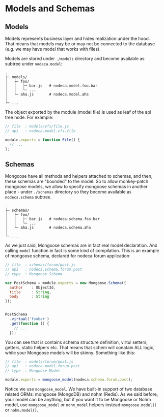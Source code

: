 Models and Schemas
==================


Models
------

Models represents business layer and hides realization under the hood. That
means that models may be or may not be connected to the database (e.g. we may
have model that works with files).

Models are stored under `./models` directory and become available as subtree
under `nodeca.model`:

```
.
├─ models/
│   ├─ foo/
│   │   ├─ bar.js   # nodeca.model.foo.bar
│   │   └─ ...
│   └─ aha.js       # nodeca.model.aha
│
└─ ...
```

The object exported by the module (model file) is used as leaf of the api tree
node. For example:


``` javascript
// file  : models/vfs/file.js
// api   : nodeca.model.vfs.file

module.exports = function File() {
  // ...
};
```


Schemas
-------

Mongoose have all methods and helpers attached to schemas, and then, these
schemas are "bounded" to the model. So to allow monkey-patch mongoose models, we
allow to specify mongoose schemas in another place - under `./schemas` directory
so they become available as `nodeca.schema` subtree.

```
.
├─ schemas/
│   ├─ foo/
│   │   ├─ bar.js   # nodeca.schema.foo.bar
│   │   └─ ...
│   └─ aha.js       # nodeca.schema.aha
│
└─ ...
```

As we just said, Mongoose schemas are in fact real model declaration. And
calling `model` function in fact is some kind of compilation. This is an example
of mongoose schema, declared for nodeca forum application:

``` javascript
// file  : schemas/forum/post.js
// api   : nodeca.schema.forum.post
// type  : Mongoose Schema

var PostSchema = module.exports = new Mongoose.Schema({
  author    : ObjectId,
  title     : String,
  body      : String
});


PostSchema
  .virtual('foobar')
  .get(function () {
    // ...
  });
```

You can see that is contains schema structure definition, virtul setters,
getters, static helpers etc. That means that schem will conatain ALL logic,
while your Mongoose models will be skinny. Something like this:

``` javascript
// file  : models/forum/post.js
// api   : nodeca.model.forum.post
// type  : Mongoose Model

module.exports = mongoose_model(nodeca.schema.forum.post);
```

Notice we use `mongoose_model`. We have built-in support of two database related
ORMs: mongoose (MongoDB) and nohm (Redis). As we said before, your model can be
anything, but if you want it to be Mongoose or Nohm model, use `mongoose_model`
or `nohm_model` helpers instead `mongoose.model()` or `nohm.model()`.
